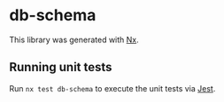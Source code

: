 # db-schema

This library was generated with [Nx](https://nx.dev).

## Running unit tests

Run `nx test db-schema` to execute the unit tests via [Jest](https://jestjs.io).
